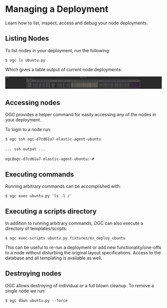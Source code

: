 # Managing a Deployment

Learn how to list, inspect, access and debug your node deployments.

## Listing Nodes

To list nodes in your deployment, run the following:

```
$ ogc ls ubuntu.py
```

Which gives a table output of current node deployments:

![Listing Nodes](./assets/list_nodes.svg)


## Accessing nodes

OGC provides a helper command for easily accessing any of the nodes in your deployment.

To login to a node run:

```shell
$ ogc ssh ogc-d7cd61a7-elastic-agent-ubuntu

... ssh output ...

ogc@ogc-d7cd61a7-elastic-agent-ubuntu:~#
```

## Executing commands

Running arbitrary commands can be accomplished with:

```
$ ogc exec ubuntu.py 'ls -l /'
```

## Executing a scripts directory

In addition to running arbitrary commands, OGC can also execute a directory of templates/scripts:

```
$ ogc exec-scripts ubuntu.py fixtures/ex_deploy_ubuntu
```

This can be useful to re-run a deployment or add new functionality/one-offs to a node without disturbing the original layout specifications. Access to the database and all templating is available as well.

## Destroying nodes

OGC allows destroying of individual or a full blown cleanup. To remove a single node we run:

```
$ ogc down ubuntu.py --force
```